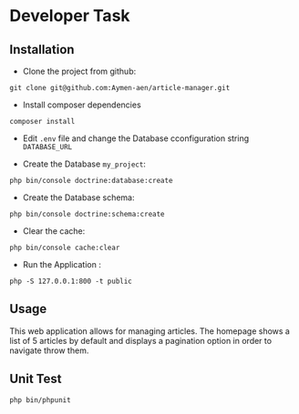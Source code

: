 # Developer Task

## Installation 

- Clone the project from github:

```
git clone git@github.com:Aymen-aen/article-manager.git
```

- Install composer dependencies

```
composer install
```

- Edit `.env` file and change the Database cconfiguration string `DATABASE_URL`

- Create the Database `my_project`:

```
php bin/console doctrine:database:create
```

- Create the Database schema:

```
php bin/console doctrine:schema:create
```

- Clear the cache:

```
php bin/console cache:clear
```

- Run the Application :

```
php -S 127.0.0.1:800 -t public
```

## Usage

This web application allows for managing articles.
The homepage shows a list of 5 articles by default and displays a pagination option in order to navigate throw them.

## Unit Test

```
php bin/phpunit
```

